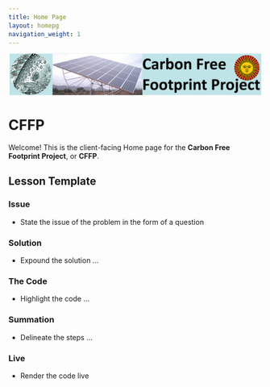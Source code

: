 ```yaml
---
title: Home Page
layout: homepg
navigation_weight: 1
---
```

![Page Banner](assets/img/ghp-git-hub-pages-medmjorg-carbon-free-footprint-project-flammarion-got-tree-final-banner-1200-x-230.svg)

# CFFP

Welcome! This is the client-facing Home page for the **Carbon Free Footprint Project**, or **CFFP**.

## Lesson Template

### Issue

- State the issue of the problem in the form of a question

### Solution

- Expound the solution ...

### The Code

- Highlight the code ...

### Summation

- Delineate the steps ...

### Live

- Render the code live
